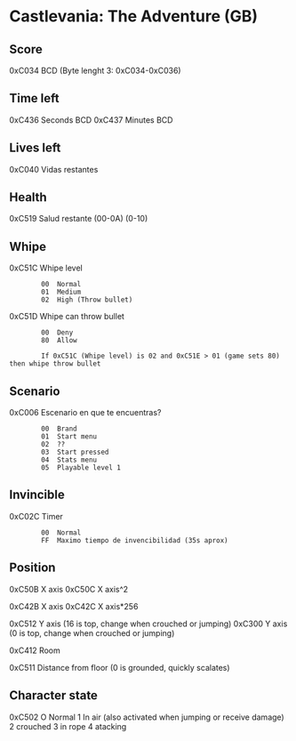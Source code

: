 # Castlevania: The Adventure (GB)

## Score

0xC034      BCD (Byte lenght 3: 0xC034-0xC036)

## Time left

0xC436      Seconds BCD
0xC437      Minutes BCD

## Lives left

0xC040    Vidas restantes

## Health

0xC519    Salud restante (00-0A) (0-10)

## Whipe

0xC51C      Whipe level

            00  Normal
            01  Medium
            02  High (Throw bullet)
            

0xC51D      Whipe can throw bullet

            00  Deny
            80  Allow

            If 0xC51C (Whipe level) is 02 and 0xC51E > 01 (game sets 80) then whipe throw bullet

## Scenario

0xC006      Escenario en que te encuentras?

            00  Brand
            01  Start menu
            02  ??
            03  Start pressed
            04  Stats menu
            05  Playable level 1

## Invincible

0xC02C      Timer

            00  Normal
            FF  Maximo tiempo de invencibilidad (35s aprox)

## Position

0xC50B      X axis
0xC50C      X axis^2

0xC42B      X axis
0xC42C      X axis*256


0xC512      Y axis (16 is top, change when crouched or jumping)
0xC300      Y axis (0 is top, change when crouched or jumping)

0xC412      Room

0xC511      Distance from floor (0 is grounded, quickly scalates)

## Character state 

0xC502      O Normal
            1 In air (also activated when jumping or receive damage)
            2 crouched
            3 in rope
            4 atacking